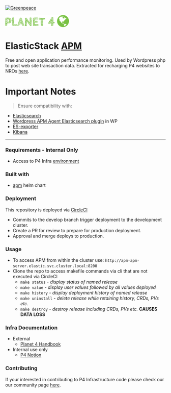 [![Greenpeace](https://circleci.com/gh/greenpeace/planet4-helm-apm.svg?style=shield)](https://circleci.com/gh/greenpeace/planet4-helm-apm)

![Planet4](./p4logo.png)
# ElasticStack [APM](https://www.elastic.co/apm)

Free and open application performance monitoring.  Used by Wordpress php to post web site transaction data.  Extracted for recharging P4 websites to NROs [here](https://github.com/greenpeace/planet4-nro-recharge).

<h1>Important Notes</h1>

>Ensure compatibility with:
- [Elasticsearch](https://github.com/greenpeace/planet4-helm-elasticsearch) 
- [Wordpress APM Agent Elasticsearch plugin](https://github.com/matheusevangelista/Wordpress-APM-Agent-Elasticsearch) in WP
- [ES-exporter](https://github.com/greenpeace/planet4-helm-esexporter)
- [Kibana](https://github.com/greenpeace/planet4-helm-kibana)

***
### Requirements - Internal Only
-   Access to P4 Infra [environment](https://www.notion.so/p4infra/bab9d0b1f2db4d929a59916899d531c1?v=eca7b78e1ae345c6883a9b37c6b76cac)

### Built with
- [apm](https://github.com/elastic/helm-charts/tree/7.9/apm-server) helm chart

### Deployment
This repository is deployed via [CircleCI](https://circleci.com/gh/greenpeace/planet4-traefik)

 - Commits to the develop branch trigger deployment to the development cluster.  
 - Create a PR for review to prepare for production deployment.
 - Approval and merge deploys to production.

### Usage
 - To access APM from within the cluster use:
     `http://apm-apm-server.elastic.svc.cluster.local:8200`
 - Clone the repo to access makefile commands via cli that are not executed via CircleCI
   - `make status` - <em> display status of named release </em>
   - `make value` - <em> display user values followed by all values deployed </em>
   - `make history` - <em> display deployment history of named release </em>
   - `make uninstall` - <em> delete release while retaining history, CRDs, PVs etc.</em>
   - `make destroy` - <em> destroy release including CRDs, PVs etc. </em> <strong> CAUSES DATA LOSS </strong>

 ### Infra Documentation
 - External
   - [Planet 4 Handbook](https://app.gitbook.com/@greenpeace/s/planet4/infrastructure/intro)
 - Internal use only
   - [P4 Notion](https://www.notion.so/p4infra/)

 ### Contributing
 If your interested in contributing to P4 Infrastructure code please check our our community page [here](https://github.com/greenpeace/planet4).
